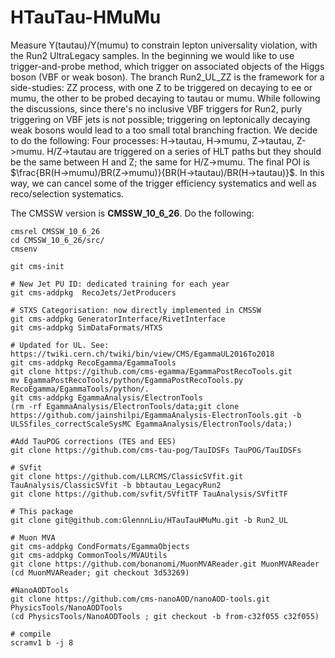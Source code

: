 # HTauTau-HMuMu

Measure Y(tautau)/Y(mumu) to constrain lepton universality violation, with the Run2 UltraLegacy samples. In the beginning we would like to use trigger-and-probe method, which trigger on associated objects of the Higgs boson (VBF or weak boson). The branch Run2_UL_ZZ is the framework for a side-studies: ZZ process, with one Z to be triggered on decaying to ee or mumu, the other to be probed decaying to tautau or mumu.
While following the discussions, since there's no inclusive VBF triggers for Run2, purly triggering on VBF jets is not possible; triggering on leptonically decaying weak bosons would lead to a too small total branching fraction. We decide to do the following:
Four processes: H->tautau, H->mumu, Z->tautau, Z->mumu. H/Z->tautau are triggered on a series of HLT paths but they should be the same between H and Z; the same for H/Z->mumu. The final POI is $\frac{BR(H->mumu)/BR(Z->mumu)}{BR(H->tautau)/BR(H->tautau)}$. In this way, we can cancel some of the trigger efficiency systematics and well as reco/selection systematics.

The CMSSW version is **CMSSW_10_6_26**.
Do the following:
```
cmsrel CMSSW_10_6_26
cd CMSSW_10_6_26/src/
cmsenv

git cms-init

# New Jet PU ID: dedicated training for each year
git cms-addpkg  RecoJets/JetProducers

# STXS Categorisation: now directly implemented in CMSSW
git cms-addpkg GeneratorInterface/RivetInterface
git cms-addpkg SimDataFormats/HTXS

# Updated for UL. See: https://twiki.cern.ch/twiki/bin/view/CMS/EgammaUL2016To2018
git cms-addpkg RecoEgamma/EgammaTools
git clone https://github.com/cms-egamma/EgammaPostRecoTools.git
mv EgammaPostRecoTools/python/EgammaPostRecoTools.py RecoEgamma/EgammaTools/python/.
git cms-addpkg EgammaAnalysis/ElectronTools
(rm -rf EgammaAnalysis/ElectronTools/data;git clone https://github.com/jainshilpi/EgammaAnalysis-ElectronTools.git -b ULSSfiles_correctScaleSysMC EgammaAnalysis/ElectronTools/data;)

#Add TauPOG corrections (TES and EES)
git clone https://github.com/cms-tau-pog/TauIDSFs TauPOG/TauIDSFs

# SVfit
git clone https://github.com/LLRCMS/ClassicSVfit.git TauAnalysis/ClassicSVfit -b bbtautau_LegacyRun2
git clone https://github.com/svfit/SVfitTF TauAnalysis/SVfitTF

# This package
git clone git@github.com:GlennnLiu/HTauTauHMuMu.git -b Run2_UL

# Muon MVA
git cms-addpkg CondFormats/EgammaObjects
git cms-addpkg CommonTools/MVAUtils
git clone https://github.com/bonanomi/MuonMVAReader.git MuonMVAReader
(cd MuonMVAReader; git checkout 3d53269)

#NanoAODTools
git clone https://github.com/cms-nanoAOD/nanoAOD-tools.git PhysicsTools/NanoAODTools
(cd PhysicsTools/NanoAODTools ; git checkout -b from-c32f055 c32f055)

# compile
scramv1 b -j 8
```
